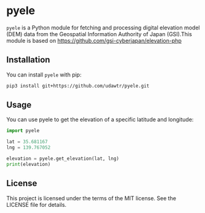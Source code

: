 # pyele

`pyele` is a Python module for fetching and processing digital elevation model (DEM) data from the Geospatial Information Authority of Japan (GSI).This module is based on https://github.com/gsi-cyberjapan/elevation-php

## Installation

You can install `pyele` with pip:

```bash
pip3 install git+https://github.com/udawtr/pyele.git
```


## Usage

You can use pyele to get the elevation of a specific latitude and longitude:

```python
import pyele

lat = 35.681167
lng = 139.767052

elevation = pyele.get_elevation(lat, lng)
print(elevation)
```

## License

This project is licensed under the terms of the MIT license. See the LICENSE file for details.
